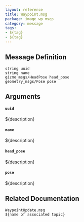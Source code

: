```yaml
---
layout: reference
title: Waypoint.msg
package: image_wp_msgs
category: message
tags: 
- ${tag}
- ${tag}
---
```


## Message Definition
```
string uuid
string name
gizmo_msgs/HeadPose head_pose
geometry_msgs/Pose pose
```

## Arguments
#### `uuid`
${description}

#### `name`
${description}

#### `head_pose`
${description}

#### `pose`
${description}

## Related Documentation
``WaypointUpdate.msg``  
``${name of associated topic}``  
